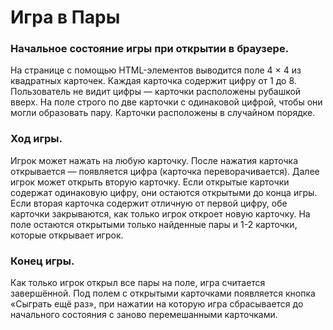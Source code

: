 # Игра в Пары

### Начальное состояние игры при открытии в браузере. 
На странице с помощью HTML-элементов выводится поле 4 × 4 из квадратных карточек. Каждая карточка содержит цифру от 1 до 8. Пользователь не видит цифры — карточки расположены рубашкой вверх. На поле строго по две карточки с одинаковой цифрой, чтобы они могли образовать пару. Карточки расположены в случайном порядке.

### Ход игры.
Игрок может нажать на любую карточку. После нажатия карточка открывается — появляется цифра (карточка переворачивается). Далее игрок может открыть вторую карточку. Если открытые карточки содержат одинаковую цифру, они остаются открытыми до конца игры. Если вторая карточка содержит отличную от первой цифру, обе карточки закрываются, как только игрок откроет новую карточку. На поле остаются открытыми только найденные пары и 1-2 карточки, которые открывает игрок.

### Конец игры. 
Как только игрок открыл все пары на поле, игра считается завершённой. Под полем с открытыми карточками появляется кнопка «Сыграть ещё раз», при нажатии на которую игра сбрасывается до начального состояния с заново перемешанными карточками.
